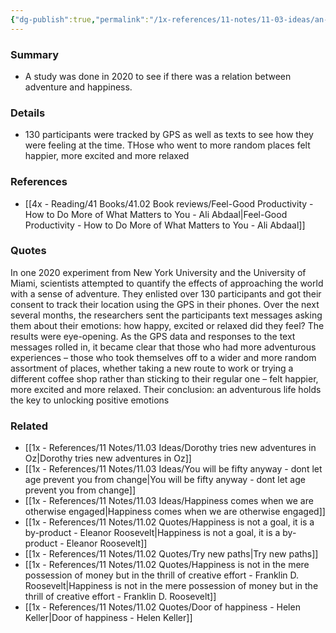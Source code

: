 ```yaml
---
{"dg-publish":true,"permalink":"/1x-references/11-notes/11-03-ideas/an-adventurous-life-is-a-happier-life/","title":"An adventurous life is a happier life","created":"2024-03-22T22:36:31.279+03:00","updated":"2024-03-22T22:36:31.279+03:00"}
---
```



### Summary
- A study was done in 2020 to see if there was a relation between adventure and happiness.

### Details
- 130 participants were tracked by GPS as well as texts to see how they were feeling at the time. THose who went to more random places felt happier, more excited and more relaxed

### References
- [[4x - Reading/41 Books/41.02 Book reviews/Feel-Good Productivity - How to Do More of What Matters to You - Ali Abdaal\|Feel-Good Productivity - How to Do More of What Matters to You - Ali Abdaal]]

### Quotes
In one 2020 experiment from New York University and the
University of Miami, scientists attempted to quantify the effects of approaching the world with a sense of adventure. They enlisted over 130 participants and got their consent to track their location using the GPS in their phones. Over the next several months, the researchers sent the participants text messages asking them about their emotions: how happy, excited or relaxed did they feel? The results were eye-opening. As the GPS data and responses to the text messages rolled in, it became clear that those who had more adventurous experiences – those who took themselves off to a wider and more random assortment of places, whether taking a new route to work or trying a different coffee shop rather than sticking to their regular one – felt happier, more excited and more relaxed. Their conclusion: an adventurous life holds the key to unlocking positive emotions

### Related
- [[1x - References/11 Notes/11.03 Ideas/Dorothy tries new adventures in Oz\|Dorothy tries new adventures in Oz]]
- [[1x - References/11 Notes/11.03 Ideas/You will be fifty anyway - dont let age prevent you from change\|You will be fifty anyway - dont let age prevent you from change]]
- [[1x - References/11 Notes/11.03 Ideas/Happiness comes when we are otherwise engaged\|Happiness comes when we are otherwise engaged]]
- [[1x - References/11 Notes/11.02 Quotes/Happiness is not a goal, it is a by-product - Eleanor Roosevelt\|Happiness is not a goal, it is a by-product - Eleanor Roosevelt]]
- [[1x - References/11 Notes/11.02 Quotes/Try new paths\|Try new paths]]
- [[1x - References/11 Notes/11.02 Quotes/Happiness is not in the mere possession of money but in the thrill of creative effort - Franklin D. Roosevelt\|Happiness is not in the mere possession of money but in the thrill of creative effort - Franklin D. Roosevelt]]
- [[1x - References/11 Notes/11.02 Quotes/Door of happiness - Helen Keller\|Door of happiness - Helen Keller]]